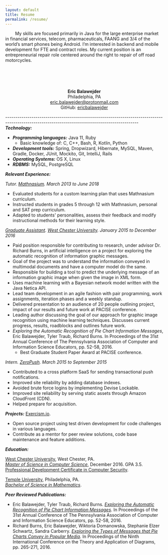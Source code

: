 ```yaml
---
layout: default
title: Resume
permalink: /resume/
---
```


&nbsp;&nbsp;&nbsp;&nbsp;&nbsp;&nbsp;&nbsp;&nbsp;My skills are focused primarily in Java for the large enterprise market in financial services, telecom, pharmaceuticals, FAANG and 3/4 of the world’s smart phones being Android. I’m interested in backend and mobile development for FTE and contract roles. My current position is an entrepreneurial repair role centered around the right to repair of off road motorcycles.
<br>
<br>
<br>
<br>
<br>

<p align="center">
  <b>Eric Balawejder</b><br>
  Philadelphia, PA<br>
  <a href = "mailto: eric.balawejder@protonmail.com">eric.balawejder@protonmail.com</a><br>
  GitHub: <a href="https://github.com/ericbalawejder">ericbalawejder</a>
</p>

------------------------------------------------------------------------------------------------------------------------------------------------<br>
***Technology​:***
* ***Programming languages:*** Java 11, Ruby
    * Basic knowledge of: C, C++, Bash, R, Kotlin, Python
* ***Development tools:*** Spring, Dropwizard, Hibernate, MySQL, Maven, Gradle, Docker, JUnit, Mockito, Git, IntelliJ, Rails
* ***Operating Systems:*** OS X, Linux
* ***RDBMS:*** MySQL, ​PostgreSQL

***Relevant Experience​:***<br>

*Tutor. [Mathnasium](https://www.mathnasium.com/northwilmington). March 2013 to June 2018*
* Evaluated students for a custom learning plan that uses Mathnasium curriculum.
* Instructed students in grades 5 through 12 with Mathnasium, personal and SAT prep curriculum.
* Adapted to students' personalities, assess their feedback and modify instructional methods for their learning style.

*[Graduate Assistant](https://www.wcupa.edu/_admissions/sch_dgr/assistantships.aspx). [West Chester University](https://www.wcupa.edu/). January 2015 to December 2016*
* Paid position responsible for contributing to research, under advisor Dr. Richard Burns, in artificial
intelligence on a project for exploring the automatic recognition of information graphic messages.
* Goal of the project was to understand the information conveyed in ​multimodal documents and have a computer
model do the same.
* Responsible for building a tool to predict the underlying message of an information graphic image when 
given the image in XML form.
* Uses machine learning with a Bayesian network model written with the Java Netica API.
* Lead team development in an agile fashion with pair programming, work assignments, iteration phases and a
weekly standup.
* Delivered presentation to an audience of 20 people outlining project, impact of our results and future work at
PACISE conference.
* Leading author discussing the goal of our approach for graphic image recognition using machine learning
techniques. Discusses current progress, results, roadblocks and outlines future work.
* *Exploring the Automatic Recognition of Pie Chart Information Messages​*, Eric Balawejder, Tyler Traub, Richard Burns. In Proceedings of the 31st Annual Conference of The Pennsylvania Association of Computer and Information Science Educators, pp. 52-58, 2016.
    * Best Graduate Student Paper Award at PACISE conference.

*Intern. [ZeroPush](https://zeropush.com "zeropush.com"). March 2015 to September 2015*
* Contributed to a cross platform SaaS for sending transactional push notifications.
* Improved site reliability by adding database indexes.
* Avoided brute force logins by implementing Devise Lockable.
* Improved site reliability by serving static assets through Amazon CloudFront (CDN).
* Helped prepare for ​acquisition.


***Projects​:*** [Exercism.io](https://exercism.io "exercism.io").
* Open source project using test driven development for code challenges in various languages.
* Contribute as a mentor for peer review solutions, code base maintenance and feature additions.

***Education​:***<br>

[West Chester University](https://www.wcupa.edu/), West Chester, PA.<br>
*[Master of Science in Computer Science](https://www.wcupa.edu/sciences-mathematics/computerScience/masters.aspx)*, December 2016. GPA 3.5.<br>
[Professional Development Certificate in Computer Security](https://www.wcupa.edu/sciences-mathematics/computerScience/profDevelopment.aspx#computerSecurity).<br>

[Temple University](https://www.temple.edu/), Philadelphia, PA.<br>
*[Bachelor of Science in Mathematics](https://bulletin.temple.edu/undergraduate/science-technology/mathematics/mathematics-bs/#requirementstext)*.<br>


***Peer Reviewed Publications:***

* Eric Balawejder, Tyler Traub, Richard Burns. *[Exploring the Automatic Recognition of Pie Chart Information Messages](/assets/pacise16.pdf)*. In Proceedings of the 31st Annual Conference of The Pennsylvania Association of Computer and Information Science Educators, pp. 52-58, 2016.
* Richard Burns, Eric Balawejder, Wiktoria Domanowska, Stephanie Elzer Schwartz, Sandra Carberry. *[Exploring the Types of Messages that Pie Charts Convey in Popular Media](/assets/diagrams16.pdf)*. In Proceedings of the Ninth International Conference on the Theory and Application of Diagrams, pp. 265-271, 2016.

